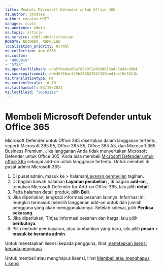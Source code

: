 ```yaml
---
title: Membeli Microsoft Defender untuk Office 365
ms.author: cmcatee
author: cmcatee-MSFT
manager: scotv
ms.audience: Admin
ms.topic: article
ms.service: o365-administration
ROBOTS: NOINDEX, NOFOLLOW
localization_priority: Normal
ms.collection: Adm_O365
ms.custom:
- "9003019"
- "5758"
ms.openlocfilehash: dca5f0adec60af8583f286630613a4c5a94cddb4
ms.sourcegitcommit: dde46756ac370b3f384702f259bed1dbf8e7611b
ms.translationtype: MT
ms.contentlocale: id-ID
ms.lasthandoff: 03/10/2021
ms.locfileid: "50602115"
---
```

# <a name="purchase-microsoft-defender-for-office-365"></a>Membeli Microsoft Defender untuk Office 365

Microsoft Defender untuk Office 365 disertakan dalam langganan tertentu, seperti Microsoft 365 E5, Office 365 E5, Office 365 A5, dan Microsoft 365 Business Premium. Jika langganan Anda tidak menyertakan Microsoft Defender untuk Office 365, Anda bisa membeli [Microsoft Defender untuk office 365](https:/www.microsoft.com/microsoft-365/exchange/advance-threat-protection?market=um#office-ProductsCompare-785zwzq) sebagai add-on untuk langganan tertentu. Untuk membeli di pusat admin Microsoft 365:

1. Di pusat admin, masuk ke   >  halaman[Layanan pembelian](https://go.microsoft.com/fwlink/p/?linkid=868433) tagihan.
2. Di bagian bawah halaman **Layanan pembelian** , di bagian **add-on** , temukan Microsoft Defender for Add-on Office 365, lalu pilih **detail**.
3. Pada halaman detail produk, pilih **Beli**.
4. Jika diperlukan, lengkapi informasi pesanan lainnya. Informasi ini mungkin termasuk memilih langganan add-on untuk dan jumlah pengguna yang akan menggunakannya. Setelah selesai, pilih **Periksa sekarang**.
5. Jika diperlukan, Tinjau informasi pesanan dan harga, lalu pilih **berikutnya**.
6. Pilih metode pembayaran, atau tambahkan yang baru, lalu pilih **pesan**  >  **masuk ke beranda admin**.

Untuk menetapkan lisensi kepada pengguna, lihat [menetapkan lisensi kepada pengguna](https://docs.microsoft.com/microsoft-365/admin/manage/assign-licenses-to-users?view=o365-worldwide).

Untuk membeli atau menghapus lisensi, lihat [Membeli atau menghapus Lisensi](https://docs.microsoft.com/microsoft-365/commerce/licenses/buy-licenses#buy-or-remove-licenses-for-your-business-subscription).